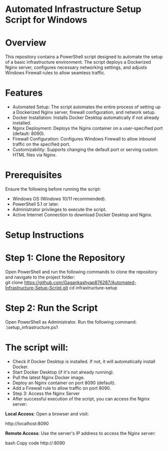 # Automated Infrastructure Setup Script for Windows
# Overview
This repository contains a PowerShell script designed to automate the setup of a basic infrastructure environment. The script deploys a Dockerized Nginx server, configures necessary networking settings, and adjusts Windows Firewall rules to allow seamless traffic.  
# Features
- Automated Setup: The script automates the entire process of setting up a Dockerized Nginx server, firewall configuration, and network setup.
- Docker Installation: Installs Docker Desktop automatically if not already installed.
- Nginx Deployment: Deploys the Nginx container on a user-specified port (default: 8090).
- Firewall Configuration: Configures Windows Firewall to allow inbound traffic on the specified port.
- Customizability: Supports changing the default port or serving custom HTML files via Nginx.
 # Prerequisites
Ensure the following before running the script:
- Windows OS (Windows 10/11 recommended).
- PowerShell 5.1 or later.
- Administrator privileges to execute the script.
- Active Internet Connection to download Docker Desktop and Nginx.
# Setup Instructions
# Step 1: Clone the Repository
Open PowerShell and run the following commands to clone the repository and navigate to the project folder:  
git clone https://github.com/Gagankashyap876287/Automated-Infrastructure-Setup-Script.git
cd infrastructure-setup
# Step 2: Run the Script
Open PowerShell as Administrator.
Run the following command:
.\setup_infrastructure.ps1
# The script will:
- Check if Docker Desktop is installed. If not, it will automatically install Docker.
- Start Docker Desktop (if it's not already running).
- Pull the latest Nginx Docker image.
- Deploy an Nginx container on port 8090 (default).
- Add a Firewall rule to allow traffic on port 8090.
- Step 3: Access the Nginx Server
- After successful execution of the script, you can access the Nginx server:

**Local Access**: Open a browser and visit:  

http://localhost:8090  

**Remote Access**: Use the server's IP address to access the Nginx server:

bash
Copy code
http://<your-ip-address>:8090


